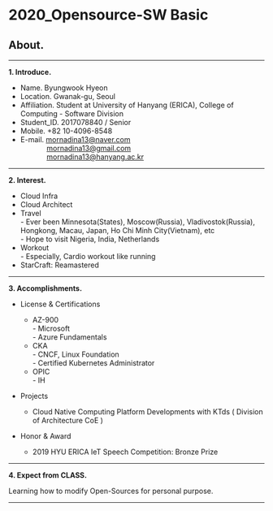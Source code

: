 # 2020_Opensource-SW Basic


## About.

---

__1. Introduce.__<br>
 
  - Name. Byungwook Hyeon<br>
  - Location. Gwanak-gu, Seoul<br>
  - Affiliation. Student at University of Hanyang (ERICA), College of Computing - Software Division<br>
  - Student_ID. 2017078840 / Senior<br>
  - Mobile. +82 10-4096-8548<br>
  - E-mail. mornadina13@naver.com <br>
  &nbsp;&nbsp;&nbsp;&nbsp;&nbsp;&nbsp;&nbsp;&nbsp;&nbsp;&nbsp;&nbsp;&nbsp;&nbsp;mornadina13@gmail.com<br>
  &nbsp;&nbsp;&nbsp;&nbsp;&nbsp;&nbsp;&nbsp;&nbsp;&nbsp;&nbsp;&nbsp;&nbsp;&nbsp;mornadina13@hanyang.ac.kr
        
---

__2. Interest.__<br> 

  - Cloud Infra 
  - Cloud Architect
  - Travel<br>
  \-  Ever been Minnesota(States), Moscow(Russia), Vladivostok(Russia), Hongkong, Macau, Japan, Ho Chi Minh City(Vietnam), etc<br>
  \-  Hope to visit Nigeria, India, Netherlands
  - Workout<br>
  \- Especially, Cardio workout like running
  - StarCraft: Reamastered

---

__3. Accomplishments.__<br>

  - License & Certifications
      -  AZ-900<br>
        \- Microsoft<br> 
        \- Azure Fundamentals
      - CKA<br>
        \- CNCF, Linux Foundation<br>
        \- Certified Kubernetes Administrator 
      - OPIC<br>
        \- IH
    
  - Projects
    - Cloud Native Computing Platform Developments with KTds ( Division of Architecture CoE )
    
  - Honor & Award 
    - 2019 HYU ERICA IeT Speech Competition: Bronze Prize 
    
---

__4. Expect from CLASS.__<br>

  Learning how to modify Open-Sources for personal purpose.
  
  ---
